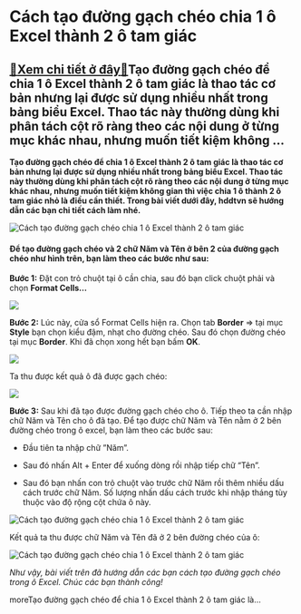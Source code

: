 Cách tạo đường gạch chéo chia 1 ô Excel thành 2 ô tam giác
==========================================================

[:gift:Xem chi tiết ở đây:gift:](https://hddtvn.com/cach-tao-duong-gach-cheo-chia-1-o-excel-thanh-2-o-tam-giac/)Tạo đường gạch chéo để chia 1 ô Excel thành 2 ô tam giác là thao tác cơ bản nhưng lại được sử dụng nhiều nhất trong bảng biểu Excel. Thao tác này thường dùng khi phân tách cột rõ ràng theo các nội dung ở từng mục khác nhau, nhưng muốn tiết kiệm không …
------------------------------------------------------------------------------------------------------------------------------------------------------------------------------------------------------------------------------------------------------------

**Tạo đường gạch chéo để chia 1 ô Excel thành 2 ô tam giác là thao tác cơ bản nhưng lại được sử dụng nhiều nhất trong bảng biểu Excel. Thao tác này thường dùng khi phân tách cột rõ ràng theo các nội dung ở từng mục khác nhau, nhưng muốn tiết kiệm không gian thì việc chia 1 ô thành 2 ô tam giác nhỏ là điều cần thiết. Trong bài viết dưới đây, hddtvn sẽ hướng dẫn các bạn chi tiết cách làm nhé.**


![Cách tạo đường gạch chéo chia 1 ô Excel thành 2 ô tam giác](https://hddtvn.com/wp-content/uploads/2021/01/OYbXTC5.png "Cách tạo đường gạch chéo chia 1 ô Excel thành 2 ô tam giác")


#### Để tạo đường gạch chéo và 2 chữ Năm và Tên ở bên 2 của đường gạch chéo như hình trên, bạn làm theo các bước như sau:


**Bước 1:** Đặt con trỏ chuột tại ô cần chia, sau đó bạn click chuột phải và chọn **Format Cells…** 


![](https://hddtvn.com/wp-content/uploads/2021/01/5c0xbs8.png)


**Bước 2:** Lúc này, cửa sổ Format Cells hiện ra. Chọn tab **Border** => tại mục **Style** bạn chọn kiểu đậm, nhạt cho đường chéo. Sau đó chọn đường chéo tại mục **Border**. Khi đã chọn xong hết bạn bấm **OK**.


![](https://hddtvn.com/wp-content/uploads/2021/01/DirFryw.png)


Ta thu được kết quả ô đã được gạch chéo:


![](https://hddtvn.com/wp-content/uploads/2021/01/zylbnVU.png)


**Bước 3:** Sau khi đã tạo được đường gạch chéo cho ô. Tiếp theo ta cần nhập chữ Năm và Tên cho ô đã tạo. Để tạo được chữ Năm và Tên nằm ở 2 bên đường chéo trong ô excel, bạn làm theo các bước sau:




* Đầu tiên ta nhập chữ ”Năm”.

* Sau đó nhấn Alt + Enter để xuống dòng rồi nhập tiếp chữ “Tên”.

* Sau đó bạn nhấn con trỏ chuột vào trước chữ Năm rồi thêm nhiều dấu cách trước chữ Năm. Số lượng nhấn dấu cách trước khi nhập tháng tùy thuộc vào độ rộng cột chứa ô này.



![Cách tạo đường gạch chéo chia 1 ô Excel thành 2 ô tam giác](https://hddtvn.com/wp-content/uploads/2021/01/qyVk5wo.png "Cách tạo đường gạch chéo chia 1 ô Excel thành 2 ô tam giác")


Kết quả ta thu được chữ Năm và Tên đã ở 2 bên đường chéo của ô:


![Cách tạo đường gạch chéo chia 1 ô Excel thành 2 ô tam giác](https://hddtvn.com/wp-content/uploads/2021/01/OYbXTC5.png "Cách tạo đường gạch chéo chia 1 ô Excel thành 2 ô tam giác")


*Như vậy, bài viết trên đã hướng dẫn các bạn cách tạo đường gạch chéo trong ô Excel. Chúc các bạn thành công!*


moreTạo đường gạch chéo để chia 1 ô Excel thành 2 ô tam giác là…

